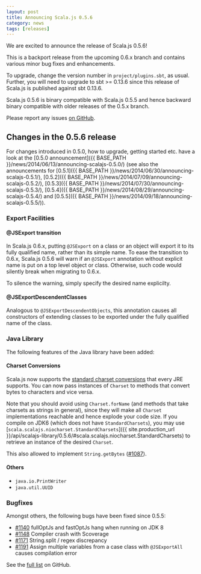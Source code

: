 ```yaml
---
layout: post
title: Announcing Scala.js 0.5.6
category: news
tags: [releases]
---
```



We are excited to announce the release of Scala.js 0.5.6!

This is a backport release from the upcoming 0.6.x branch and contains various minor bug fixes and enhancements.
<!--more-->

To upgrade, change the version number in `project/plugins.sbt`, as usual. Further, you will need to upgrade to sbt >= 0.13.6 since this release of Scala.js is published against sbt 0.13.6.

Scala.js 0.5.6 is binary compatible with Scala.js 0.5.5 and hence backward binary compatible with older releases of the 0.5.x branch.

Please report any issues [on GitHub](https://github.com/scala-js/scala-js/issues).

## Changes in the 0.5.6 release

For changes introduced in 0.5.0, how to upgrade, getting started etc. have a look at the [0.5.0 announcement]({{ BASE_PATH }}/news/2014/06/13/announcing-scalajs-0.5.0/) (see also the announcements for [0.5.1]({{ BASE_PATH }}/news/2014/06/30/announcing-scalajs-0.5.1/), [0.5.2]({{ BASE_PATH }}/news/2014/07/09/announcing-scalajs-0.5.2/), [0.5.3]({{ BASE_PATH }}/news/2014/07/30/announcing-scalajs-0.5.3/), [0.5.4]({{ BASE_PATH }}/news/2014/08/29/announcing-scalajs-0.5.4/) and [0.5.5]({{ BASE_PATH }}/news/2014/09/18/announcing-scalajs-0.5.5/)).

### Export Facilities

#### @JSExport transition

In Scala.js 0.6.x, putting `@JSExport` on a class or an object will export it to its fully qualified name, rather than its simple name. To ease the transition to 0.6.x, Scala.js 0.5.6 will warn if an `@JSExport` annotation without explicit name is put on a top level object or class. Otherwise, such code would silently break when migrating to 0.6.x.

To silence the warning, simply specify the desired name explicilty.

#### @JSExportDescendentClasses

Analogous to `@JSExportDescendentObjects`, this annotation causes all constructors of extending classes to be exported under the fully qualified name of the class.

### Java Library

The following features of the Java library have been added:

#### Charset Conversions

Scala.js now supports the [standard charset conversions](https://docs.oracle.com/javase/7/docs/api/index.html?java/nio/charset/StandardCharsets.html) that every JRE supports. You can now pass instances of `Charset` to methods that convert bytes to characters and vice versa.

Note that you should avoid using `Charset.forName` (and methods that take charsets as strings in general), since they will make all `Charset` implementations reachable and hence explode your code size. If you compile on JDK6 (which does not have `StandardCharsets`), you may use [`scala.scalajs.niocharset.StandardCharsets`]({{ site.production_url }}/api/scalajs-library/0.5.6/#scala.scalajs.niocharset.StandardCharsets) to retrieve an instance of the desired `Charset`.

This also allowed to implement `String.getBytes` ([#1087](https://github.com/scala-js/scala-js/issues/1087)).

#### Others

- `java.io.PrintWriter`
- `java.util.UUID`

### Bugfixes

Amongst others, the following bugs have been fixed since 0.5.5:

- [#1140](https://github.com/scala-js/scala-js/issues/1140) fullOptJs and fastOptJs hang when running on JDK 8
- [#1148](https://github.com/scala-js/scala-js/issues/1148) Compiler crash with Scoverage
- [#1171](https://github.com/scala-js/scala-js/issues/1171) String.split / regex discrepancy
- [#1191](https://github.com/scala-js/scala-js/issues/1191) Assign multiple variables from a case class with `@JSExportAll` causes compilation error

See the [full list](https://github.com/scala-js/scala-js/issues?page=1&q=is%3Aissue+is%3Aclosed+milestone%3Av0.5.6) on GitHub.
